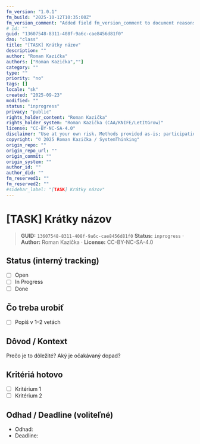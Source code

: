 ```yaml
---
fm_version: "1.0.1"
fm_build: "2025-10-12T10:35:00Z"
fm_version_comment: "Added field fm_version_comment to document reasons for FM updates"
# id: ""
guid: "13607548-8311-408f-9a6c-cae8456d81f0"
dao: "class"
title: "[TASK] Krátky názov"
description: ""
author: "Roman Kazička"
authors: ["Roman Kazička",""]
category: ""
type: ""
priority: "no"
tags: []
locale: "sk"
created: "2025-09-23"
modified: ""
status: "inprogress"
privacy: "public"
rights_holder_content: "Roman Kazička"
rights_holder_system: "Roman Kazička (CAA/KNIFE/LetItGrow)"
license: "CC-BY-NC-SA-4.0"
disclaimer: "Use at your own risk. Methods provided as-is; participation is voluntary and context-aware."
copyright: "© 2025 Roman Kazička / SystemThinking"
origin_repo: ""
origin_repo_url: ""
origin_commit: ""
origin_system: ""
author_id: ""
author_did: ""
fm_reserved1: ""
fm_reserved2: ""
#sidebar_label: "[TASK] Krátky názov"
---
```

# [TASK] Krátky názov

<!-- fm-visible: start -->
> **GUID:** `13607548-8311-408f-9a6c-cae8456d81f0`
> **Status:** `inprogress` · **Author:** Roman Kazička · **License:** CC-BY-NC-SA-4.0
<!-- fm-visible: end -->

## Status (interný tracking)
- [ ] Open
- [ ] In Progress
- [ ] Done

## Čo treba urobiť
- [ ] Popíš v 1–2 vetách

## Dôvod / Kontext
Prečo je to dôležité? Aký je očakávaný dopad?

## Kritériá hotovo
- [ ] Kritérium 1
- [ ] Kritérium 2

## Odhad / Deadline (voliteľné)
- Odhad: 
- Deadline:
